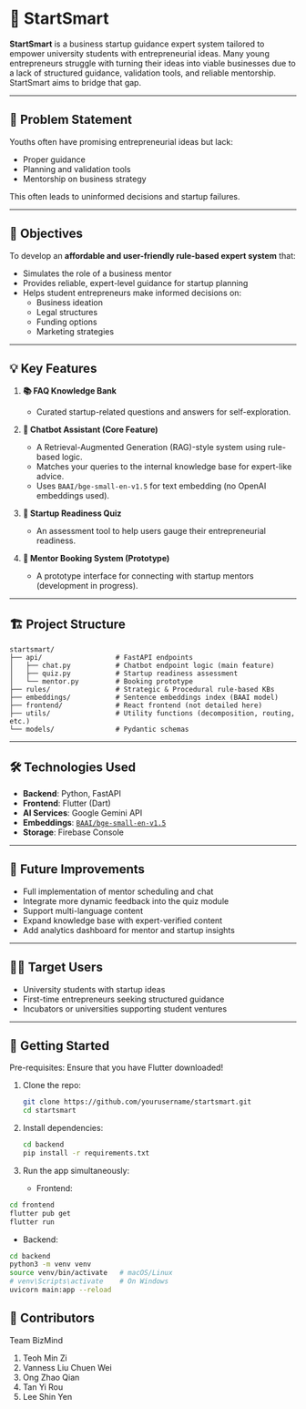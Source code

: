 # 🚀 StartSmart

**StartSmart** is a business startup guidance expert system tailored to empower university students with entrepreneurial ideas. Many young entrepreneurs struggle with turning their ideas into viable businesses due to a lack of structured guidance, validation tools, and reliable mentorship. StartSmart aims to bridge that gap.

---

## 🧠 Problem Statement

Youths often have promising entrepreneurial ideas but lack:
- Proper guidance
- Planning and validation tools
- Mentorship on business strategy

This often leads to uninformed decisions and startup failures.

---

## 🎯 Objectives

To develop an **affordable and user-friendly rule-based expert system** that:
- Simulates the role of a business mentor
- Provides reliable, expert-level guidance for startup planning
- Helps student entrepreneurs make informed decisions on:
  - Business ideation
  - Legal structures
  - Funding options
  - Marketing strategies

---

## 💡 Key Features

1. **📚 FAQ Knowledge Bank**
   - Curated startup-related questions and answers for self-exploration.

2. **🤖 Chatbot Assistant (Core Feature)**
   - A Retrieval-Augmented Generation (RAG)-style system using rule-based logic.
   - Matches your queries to the internal knowledge base for expert-like advice.
   - Uses `BAAI/bge-small-en-v1.5` for text embedding (no OpenAI embeddings used).

3. **🧪 Startup Readiness Quiz**
   - An assessment tool to help users gauge their entrepreneurial readiness.

4. **📅 Mentor Booking System (Prototype)**
   - A prototype interface for connecting with startup mentors (development in progress).

---

## 🏗️ Project Structure

```
startsmart/
├── api/                  # FastAPI endpoints
│   ├── chat.py           # Chatbot endpoint logic (main feature)
│   ├── quiz.py           # Startup readiness assessment
│   └── mentor.py         # Booking prototype
├── rules/                # Strategic & Procedural rule-based KBs
├── embeddings/           # Sentence embeddings index (BAAI model)
├── frontend/             # React frontend (not detailed here)
├── utils/                # Utility functions (decomposition, routing, etc.)
└── models/               # Pydantic schemas
```


---

## 🛠️ Technologies Used

- **Backend**: Python, FastAPI
- **Frontend**: Flutter (Dart)
- **AI Services**: Google Gemini API
- **Embeddings**: [`BAAI/bge-small-en-v1.5`](https://huggingface.co/BAAI/bge-small-en-v1.5)
- **Storage**: Firebase Console

---

## 🔮 Future Improvements

- Full implementation of mentor scheduling and chat
- Integrate more dynamic feedback into the quiz module
- Support multi-language content
- Expand knowledge base with expert-verified content
- Add analytics dashboard for mentor and startup insights

---

## 🧑‍💼 Target Users

- University students with startup ideas
- First-time entrepreneurs seeking structured guidance
- Incubators or universities supporting student ventures

---

## 📌 Getting Started

Pre-requisites: Ensure that you have Flutter downloaded!

1. Clone the repo:
   ```bash
   git clone https://github.com/yourusername/startsmart.git
   cd startsmart
2. Install dependencies:
   ```bash
   cd backend
   pip install -r requirements.txt
4. Run the app simultaneously:

   - Frontend:
  ```bash
  cd frontend
  flutter pub get
  flutter run
  ```

   - Backend:
   ```bash
   cd backend
   python3 -m venv venv
   source venv/bin/activate   # macOS/Linux
   # venv\Scripts\activate    # On Windows
   uvicorn main:app --reload
   ```

## 🤝 Contributors

Team BizMind
1. Teoh Min Zi
2. Vanness Liu Chuen Wei
3. Ong Zhao Qian
4. Tan Yi Rou
5. Lee Shin Yen
